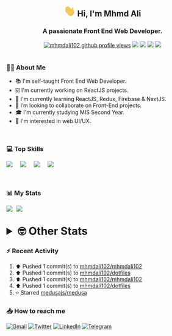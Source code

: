 <h2 align="center"><img src="./Hi.gif" width="30px" height="30px"> Hi, I'm Mhmd Ali</h2>

<h3 align="center">A passionate Front End Web Developer.</h3>

<div align="center">
  <a href="#"><img src="https://komarev.com/ghpvc/?username=mhmdali102&style=for-the-badge&logo=" alt="mhmdali102 github profile views" /></a>
  <a href="https://www.linux.org"><img src="https://img.shields.io/badge/OS-Linux-e06c75?style=for-the-badge&logo=linux" /></a>
	<a href="https://archlinux.org"><img src="https://img.shields.io/badge/DISTRO-Arch-56b6c2?style=for-the-badge&logo=arch-linux" /></a>
	<a href="https://dwm.suckless.org"><img src="https://img.shields.io/badge/WM-DWM-005577?style=for-the-badge&logo=dwm" /></a>
	<a href="https://neovim.io"><img src="https://img.shields.io/badge/IDE-Neovim-98c379?style=for-the-badge&logo=neovim" /></a>
</div>

<br>

### :man_technologist: About Me

- :books: I'm self-taught Front End Web Developer.
- :ballot_box_with_check: I'm currently working on ReactJS projects.
- :dart: I'm currently learning ReactJS, Redux, Firebase & NextJS.
- :eyes: I’m looking to collaborate on Front-End projects.
- :mortar_board: I'm currently studying MIS Second Year.
- :art: I'm interested in web UI/UX.

<br>

### :computer: Top Skills

<div style="display:flex;">
<img width ='36px' src ='https://raw.githubusercontent.com/rahulbanerjee26/githubAboutMeGenerator/main/icons/html.svg' />
<img width ='36px' src ='https://raw.githubusercontent.com/rahulbanerjee26/githubAboutMeGenerator/main/icons/css.svg' />
<img width ='36px' src ='https://raw.githubusercontent.com/rahulbanerjee26/githubAboutMeGenerator/main/icons/javascript.svg' />
<img width ='36px' src ='https://raw.githubusercontent.com/rahulbanerjee26/githubAboutMeGenerator/main/icons/reactjs.svg' />
</div>

<br>
<br>

### :bar_chart: My Stats

<img src="https://github-readme-stats.vercel.app/api?username=mhmdali102&show_icons=true&locale=en" width="49%" /><span style="display:inline-block;width:2%"></span><img src="https://github-readme-streak-stats.herokuapp.com/?user=mhmdali102&" width="49%" />

<br>

<details>
<summary style="font-size: 1.75rem; font-weight: bold;"><strong style="font-size: 1.75rem; font-weight: bold;"> 🤓 Other Stats </strong></summary>
<br>

<!--START_SECTION:waka-->
![Lines of code](https://img.shields.io/badge/From%20Hello%20World%20I%27ve%20Written-234%20Thousand%20lines%20of%20code-blue)

**🐱 My GitHub Data** 

> 🏆 669 Contributions in the Year 2022
 > 
> 📦 331.5 kB Used in GitHub's Storage 
 > 
> 💼 Opted to Hire
 > 
> 📜 18 Public Repositories 
 > 
> 🔑 6 Private Repositories  
 > 
**I'm a Night 🦉** 

```text
🌞 Morning    77 commits     ██░░░░░░░░░░░░░░░░░░░░░░░   9.32% 
🌆 Daytime    178 commits    █████░░░░░░░░░░░░░░░░░░░░   21.55% 
🌃 Evening    350 commits    ██████████░░░░░░░░░░░░░░░   42.37% 
🌙 Night      221 commits    ██████░░░░░░░░░░░░░░░░░░░   26.76%

```
📅 **I'm Most Productive on Monday** 

```text
Monday       158 commits    ████░░░░░░░░░░░░░░░░░░░░░   19.13% 
Tuesday      104 commits    ███░░░░░░░░░░░░░░░░░░░░░░   12.59% 
Wednesday    104 commits    ███░░░░░░░░░░░░░░░░░░░░░░   12.59% 
Thursday     90 commits     ██░░░░░░░░░░░░░░░░░░░░░░░   10.9% 
Friday       94 commits     ██░░░░░░░░░░░░░░░░░░░░░░░   11.38% 
Saturday     129 commits    ████░░░░░░░░░░░░░░░░░░░░░   15.62% 
Sunday       147 commits    ████░░░░░░░░░░░░░░░░░░░░░   17.8%

```


📊 **This Week I Spent My Time On** 

```text
⌚︎ Time Zone: Asia/Beirut

💬 Programming Languages: 
TypeScript               19 hrs 11 mins      █████████████░░░░░░░░░░░░   55.04% 
JavaScript               5 hrs 4 mins        ███░░░░░░░░░░░░░░░░░░░░░░   14.55% 
Lua                      2 hrs 51 mins       ██░░░░░░░░░░░░░░░░░░░░░░░   8.19% 
CSS                      2 hrs 32 mins       █░░░░░░░░░░░░░░░░░░░░░░░░   7.3% 
Other                    1 hr 34 mins        █░░░░░░░░░░░░░░░░░░░░░░░░   4.51%

🔥 Editors: 
Neovim                   34 hrs 52 mins      █████████████████████████   100.0%

🐱‍💻 Projects: 
canadiansouq.com         14 hrs 40 mins      ██████████░░░░░░░░░░░░░░░   42.05% 
NextJS                   8 hrs 53 mins       ██████░░░░░░░░░░░░░░░░░░░   25.48% 
mhmdali102               6 hrs 19 mins       ████░░░░░░░░░░░░░░░░░░░░░   18.12% 
oldcanadiansouq          1 hr 32 mins        █░░░░░░░░░░░░░░░░░░░░░░░░   4.4% 
start-page               52 mins             ░░░░░░░░░░░░░░░░░░░░░░░░░   2.49%

💻 Operating System: 
Linux                    34 hrs 52 mins      █████████████████████████   100.0%

```

**I Mostly Code in JavaScript** 

```text
JavaScript               11 repos            █████████████░░░░░░░░░░░░   52.38% 
Python                   3 repos             ███░░░░░░░░░░░░░░░░░░░░░░   14.29% 
HTML                     1 repo              █░░░░░░░░░░░░░░░░░░░░░░░░   4.76% 
PHP                      1 repo              █░░░░░░░░░░░░░░░░░░░░░░░░   4.76% 
CSS                      1 repo              █░░░░░░░░░░░░░░░░░░░░░░░░   4.76%

```



 Last Updated on 27/08/2022 18:51:34 UTC
<!--END_SECTION:waka-->

</details>

### :zap: Recent Activity

<!--RECENT_ACTIVITY:start-->
1. ⬆️ Pushed 1 commit(s) to [mhmdali102/mhmdali102](https://github.com/mhmdali102/mhmdali102)
2. ⬆️ Pushed 1 commit(s) to [mhmdali102/dotfiles](https://github.com/mhmdali102/dotfiles)
3. ⬆️ Pushed 1 commit(s) to [mhmdali102/mhmdali102](https://github.com/mhmdali102/mhmdali102)
4. ⬆️ Pushed 1 commit(s) to [mhmdali102/dotfiles](https://github.com/mhmdali102/dotfiles)
5. ⭐ Starred [medusajs/medusa](https://github.com/medusajs/medusa)
<!--RECENT_ACTIVITY:end-->

### :inbox_tray: How to reach me

[![Gmail](https://img.shields.io/badge/Gmail-D14836?style=for-the-badge&logo=gmail&logoColor=white)](mailto:mhmdalihsen102@gmail.com)
[![Twitter](https://img.shields.io/badge/Twitter-1DA1F2?style=for-the-badge&logo=twitter&logoColor=white)](https://twitter.com/MhmdAliHsen)
[![LinkedIn](https://img.shields.io/badge/LinkedIn-0077B5?style=for-the-badge&logo=linkedin&logoColor=white)](https://www.linkedin.com/in/mhmd-ali-hsen-66b0671b7/)
[![Telegram](https://img.shields.io/badge/Telegram-2CA5E0?style=for-the-badge&logo=telegram&logoColor=white&bgColor=black)](https://t.me/mhmdalihsen)
